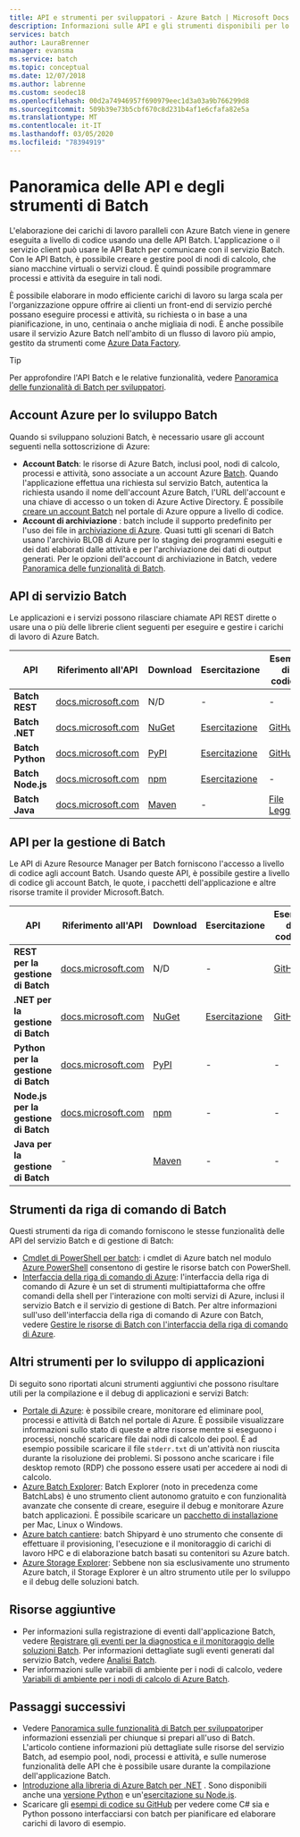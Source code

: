 ```yaml
---
title: API e strumenti per sviluppatori - Azure Batch | Microsoft Docs
description: Informazioni sulle API e gli strumenti disponibili per lo sviluppo di soluzioni con il servizio Azure Batch.
services: batch
author: LauraBrenner
manager: evansma
ms.service: batch
ms.topic: conceptual
ms.date: 12/07/2018
ms.author: labrenne
ms.custom: seodec18
ms.openlocfilehash: 00d2a74946957f690979eec1d3a03a9b766299d8
ms.sourcegitcommit: 509b39e73b5cbf670c8d231b4af1e6cfafa82e5a
ms.translationtype: MT
ms.contentlocale: it-IT
ms.lasthandoff: 03/05/2020
ms.locfileid: "78394919"
---
```

# <a name="overview-of-batch-apis-and-tools"></a>Panoramica delle API e degli strumenti di Batch

L'elaborazione dei carichi di lavoro paralleli con Azure Batch viene in genere eseguita a livello di codice usando una delle API Batch. L'applicazione o il servizio client può usare le API Batch per comunicare con il servizio Batch. Con le API Batch, è possibile creare e gestire pool di nodi di calcolo, che siano macchine virtuali o servizi cloud. È quindi possibile programmare processi e attività da eseguire in tali nodi. 

È possibile elaborare in modo efficiente carichi di lavoro su larga scala per l'organizzazione oppure offrire ai clienti un front-end di servizio perché possano eseguire processi e attività, su richiesta o in base a una pianificazione, in uno, centinaia o anche migliaia di nodi. È anche possibile usare il servizio Azure Batch nell'ambito di un flusso di lavoro più ampio, gestito da strumenti come [Azure Data Factory](../data-factory/transform-data-using-dotnet-custom-activity.md?toc=%2fazure%2fbatch%2ftoc.json).

> [!TIP]
> Per approfondire l'API Batch e le relative funzionalità, vedere [Panoramica delle funzionalità di Batch per sviluppatori](batch-api-basics.md).
> 
> 

## <a name="azure-accounts-for-batch-development"></a>Account Azure per lo sviluppo Batch
Quando si sviluppano soluzioni Batch, è necessario usare gli account seguenti nella sottoscrizione di Azure:

* **Account Batch**: le risorse di Azure Batch, inclusi pool, nodi di calcolo, processi e attività, sono associate a un account Azure [Batch](batch-api-basics.md#account). Quando l'applicazione effettua una richiesta sul servizio Batch, autentica la richiesta usando il nome dell'account Azure Batch, l'URL dell'account e una chiave di accesso o un token di Azure Active Directory. È possibile [creare un account Batch](batch-account-create-portal.md) nel portale di Azure oppure a livello di codice.
* **Account di archiviazione** : batch include il supporto predefinito per l'uso dei file in [archiviazione di Azure][azure_storage]. Quasi tutti gli scenari di Batch usano l'archivio BLOB di Azure per lo staging dei programmi eseguiti e dei dati elaborati dalle attività e per l'archiviazione dei dati di output generati. Per le opzioni dell'account di archiviazione in Batch, vedere [Panoramica delle funzionalità di Batch](batch-api-basics.md#azure-storage-account).

## <a name="batch-service-apis"></a>API di servizio Batch

Le applicazioni e i servizi possono rilasciare chiamate API REST dirette o usare una o più delle librerie client seguenti per eseguire e gestire i carichi di lavoro di Azure Batch.

| API | Riferimento all'API | Download | Esercitazione | Esempi di codice | Ulteriori informazioni |
| --- | --- | --- | --- | --- | --- |
| **Batch REST** |[docs.microsoft.com][batch_rest] |N/D |- |- | [Versioni supportate](/rest/api/batchservice/batch-service-rest-api-versioning) |
| **Batch .NET** |[docs.microsoft.com][api_net] |[NuGet][api_net_nuget] |[Esercitazione](tutorial-parallel-dotnet.md) |[GitHub][api_sample_net] | [Note sulla versione](https://aka.ms/batch-net-dataplane-changelog) |
| **Batch Python** |[docs.microsoft.com][api_python] |[PyPI][api_python_pypi] |[Esercitazione](tutorial-parallel-python.md)|[GitHub][api_sample_python] | [File Leggimi](https://github.com/Azure/azure-sdk-for-python/blob/master/doc/batch.rst) |
| **Batch Node.js** |[docs.microsoft.com][api_nodejs] |[npm][api_nodejs_npm] |[Esercitazione](batch-nodejs-get-started.md) |- | [File Leggimi](https://github.com/Azure/azure-sdk-for-node/tree/master/lib/services/batch) |
| **Batch Java** |[docs.microsoft.com][api_java] |[Maven][api_java_jar] |- |[File Leggimi][api_sample_java] | [File Leggimi](https://github.com/Azure/azure-batch-sdk-for-java)|

## <a name="batch-management-apis"></a>API per la gestione di Batch

Le API di Azure Resource Manager per Batch forniscono l'accesso a livello di codice agli account Batch. Usando queste API, è possibile gestire a livello di codice gli account Batch, le quote, i pacchetti dell'applicazione e altre risorse tramite il provider Microsoft.Batch.  

| API | Riferimento all'API | Download | Esercitazione | Esempi di codice |
| --- | --- | --- | --- | --- |
| **REST per la gestione di Batch** |[docs.microsoft.com][api_rest_mgmt] |N/D |- |[GitHub](https://github.com/Azure-Samples/batch-dotnet-manage-batch-accounts) |
| **.NET per la gestione di Batch** |[docs.microsoft.com][api_net_mgmt] |[NuGet][api_net_mgmt_nuget] | [Esercitazione](batch-management-dotnet.md) |[GitHub][api_sample_net] |
| **Python per la gestione di Batch** |[docs.microsoft.com][api_python_mgmt] |[PyPI][api_python_mgmt_pypi] |- |- |
| **Node.js per la gestione di Batch** |[docs.microsoft.com][api_nodejs_mgmt] |[npm][api_nodejs_mgmt_npm] |- |- | 
| **Java per la gestione di Batch** |- |[Maven][api_java_mgmt_jar] |- |- |
## <a name="batch-command-line-tools"></a>Strumenti da riga di comando di Batch

Questi strumenti da riga di comando forniscono le stesse funzionalità delle API del servizio Batch e di gestione di Batch: 

* [Cmdlet di PowerShell per batch][batch_ps]: i cmdlet di Azure batch nel modulo [Azure PowerShell](/powershell/azure/overview) consentono di gestire le risorse batch con PowerShell.
* [Interfaccia della riga di comando di Azure](/cli/azure): l'interfaccia della riga di comando di Azure è un set di strumenti multipiattaforma che offre comandi della shell per l'interazione con molti servizi di Azure, inclusi il servizio Batch e il servizio di gestione di Batch. Per altre informazioni sull'uso dell'interfaccia della riga di comando di Azure con Batch, vedere [Gestire le risorse di Batch con l'interfaccia della riga di comando di Azure](batch-cli-get-started.md).

## <a name="other-tools-for-application-development"></a>Altri strumenti per lo sviluppo di applicazioni

Di seguito sono riportati alcuni strumenti aggiuntivi che possono risultare utili per la compilazione e il debug di applicazioni e servizi Batch:

* [Portale di Azure][portal]: è possibile creare, monitorare ed eliminare pool, processi e attività di Batch nel portale di Azure. È possibile visualizzare informazioni sullo stato di queste e altre risorse mentre si eseguono i processi, nonché scaricare file dai nodi di calcolo dei pool. È ad esempio possibile scaricare il file `stderr.txt` di un'attività non riuscita durante la risoluzione dei problemi. Si possono anche scaricare i file desktop remoto (RDP) che possono essere usati per accedere ai nodi di calcolo.
* [Azure Batch Explorer][batch_labs]: Batch Explorer (noto in precedenza come BatchLabs) è uno strumento client autonomo gratuito e con funzionalità avanzate che consente di creare, eseguire il debug e monitorare Azure batch applicazioni. È possibile scaricare un [pacchetto di installazione](https://azure.github.io/BatchExplorer/) per Mac, Linux o Windows.
* [Azure batch cantiere](https://github.com/Azure/batch-shipyard): batch Shipyard è uno strumento che consente di effettuare il provisioning, l'esecuzione e il monitoraggio di carichi di lavoro HPC e di elaborazione batch basati su contenitori su Azure batch.
* [Azure Storage Explorer][storage_explorer]: Sebbene non sia esclusivamente uno strumento Azure batch, il Storage Explorer è un altro strumento utile per lo sviluppo e il debug delle soluzioni batch.

## <a name="additional-resources"></a>Risorse aggiuntive

- Per informazioni sulla registrazione di eventi dall'applicazione Batch, vedere [Registrare gli eventi per la diagnostica e il monitoraggio delle soluzioni Batch](batch-diagnostics.md). Per informazioni dettagliate sugli eventi generati dal servizio Batch, vedere [Analisi Batch](batch-analytics.md).
- Per informazioni sulle variabili di ambiente per i nodi di calcolo, vedere [Variabili di ambiente per i nodi di calcolo di Azure Batch](batch-compute-node-environment-variables.md).

## <a name="next-steps"></a>Passaggi successivi

* Vedere [Panoramica sulle funzionalità di Batch per sviluppatori](batch-api-basics.md)per informazioni essenziali per chiunque si prepari all'uso di Batch. L'articolo contiene informazioni più dettagliate sulle risorse del servizio Batch, ad esempio pool, nodi, processi e attività, e sulle numerose funzionalità delle API che è possibile usare durante la compilazione dell'applicazione Batch.
* [Introduzione alla libreria di Azure Batch per .NET](tutorial-parallel-dotnet.md) . Sono disponibili anche una [versione Python](tutorial-parallel-python.md) e un'[esercitazione su Node.js](batch-nodejs-get-started.md).
* Scaricare gli [esempi di codice su GitHub][github_samples] per vedere come C# sia e Python possono interfacciarsi con batch per pianificare ed elaborare carichi di lavoro di esempio.

[azure_storage]: https://azure.microsoft.com/services/storage/
[api_java]: /java/api/overview/azure/batch
[api_java_mgmt]: /java/api/overview/azure/batch/managementapi
[api_java_jar]: https://search.maven.org/#search%7Cga%7C1%7Ca%3A%22azure-batch%22
[api_java_mgmt_jar]: https://search.maven.org/#search%7Cga%7C1%7Ca%3A%22azure-batch%22
[api_net]: /dotnet/api/overview/azure/batch/
[api_net_nuget]: https://www.nuget.org/packages/Microsoft.Azure.Batch/
[api_rest_mgmt]: /rest/api/batchmanagement/
[api_net_mgmt]: /dotnet/api/overview/azure/batch/management
[api_net_mgmt_nuget]: https://www.nuget.org/packages/Microsoft.Azure.Management.Batch/
[api_nodejs]: /javascript/api/overview/azure/batch/client
[api_nodejs_mgmt]: /javascript/api/overview/azure/batch/management
[api_nodejs_npm]: https://www.npmjs.com/package/azure-batch
[api_nodejs_mgmt_npm]: https://www.npmjs.com/package/azure-arm-batch
[api_python]: /python/api/overview/azure/batch/client
[api_python_mgmt]: /python/api/overview/azure/batch/management
[api_python_pypi]: https://pypi.python.org/pypi/azure-batch
[api_python_mgmt_pypi]: https://pypi.python.org/pypi/azure-mgmt-batch
[api_sample_net]: https://github.com/Azure/azure-batch-samples/tree/master/CSharp
[api_sample_python]: https://github.com/Azure/azure-batch-samples/tree/master/Python/Batch
[api_sample_java]: https://github.com/Azure/azure-batch-samples/tree/master/Java/
[batch_ps]: /powershell/module/az.batch/
[batch_rest]: /rest/api/batchservice/
[free_account]: https://azure.microsoft.com/free/
[github_samples]: https://github.com/Azure/azure-batch-samples
[msdn_benefits]: https://azure.microsoft.com/pricing/member-offers/msdn-benefits-details/
[batch_labs]: https://azure.github.io/BatchExplorer/
[storage_explorer]: https://storageexplorer.com/
[portal]: https://portal.azure.com
